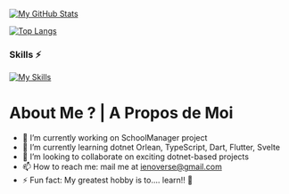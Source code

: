[![My GitHub Stats](https://github-readme-stats-git-masterrstaa-rickstaa.vercel.app/api?username=immoCockroach&count_private=true&show_icons=true&theme=default&include_all_commits=true)](https://github.com/immoCockroach/github-readme-stats)

[![Top Langs](https://github-readme-stats-git-masterrstaa-rickstaa.vercel.app/api/top-langs/?username=immoCockroach&layout=compact)](https://github.com/anuraghazra/github-readme-stats)

### Skills ⚡
[![My Skills](https://skills.thijs.gg/icons?i=cs,js,dotnet,nodejs,css,html,ts,mysql,svelte,dart,sqlite,java,mongodb,python,github,docker,git])](https://skills.thijs.gg) 

# About Me ? | A Propos de Moi
- 🔭 I’m currently working on SchoolManager project
- 🌱 I’m currently learning dotnet Orlean, TypeScript, Dart, Flutter, Svelte
- 👯 I’m looking to collaborate on exciting dotnet-based projects
- 📫 How to reach me: mail me at ienoverse@gmail.com
- ⚡ Fun fact: My greatest hobby is to.... learn!! 👀
